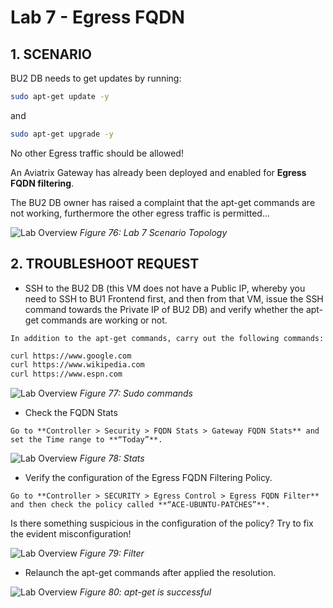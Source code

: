 # Lab 7 - Egress FQDN

## 1. SCENARIO

BU2 DB needs to get updates by running:

```bash
sudo apt-get update -y 
```
and
```bash
sudo apt-get upgrade -y
```

No other Egress traffic should be allowed!

An Aviatrix Gateway has already been deployed and enabled for **Egress FQDN filtering**.

The BU2 DB owner has raised a complaint that the apt-get commands are not working, furthermore the other egress traffic is permitted...

![Lab Overview](images/lab7-topology.png)
_Figure 76: Lab 7 Scenario Topology_

## 2. TROUBLESHOOT REQUEST

- SSH to the BU2 DB (this VM does not have a Public IP, whereby you need to SSH to BU1 Frontend first, and then from that VM, issue the SSH command towards the Private IP of BU2 DB) and verify whether the apt-get commands are working or not.

```{tip}
In addition to the apt-get commands, carry out the following commands:
```

```bash
curl https://www.google.com
curl https://www.wikipedia.com
curl https://www.espn.com
```

![Lab Overview](images/lab7-sudo.png)
_Figure 77: Sudo commands_

- Check the FQDN Stats

```{tip}
Go to **Controller > Security > FQDN Stats > Gateway FQDN Stats** and set the Time range to **“Today”**.
```

![Lab Overview](images/lab7-stats.png)
_Figure 78: Stats_

- Verify the configuration of the Egress FQDN Filtering Policy.

```{tip}
Go to **Controller > SECURITY > Egress Control > Egress FQDN Filter** and then check the policy called **“ACE-UBUNTU-PATCHES”**.
```

Is there something suspicious in the configuration of the policy? Try to fix the evident misconfiguration!

![Lab Overview](images/lab7-policy.png)
_Figure 79: Filter_

- Relaunch the apt-get commands after applied the resolution.

![Lab Overview](images/lab7-ok.png)
_Figure 80: apt-get is successful_
